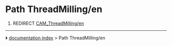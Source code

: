 # Path ThreadMilling/en
1.  REDIRECT [CAM_ThreadMilling/en](CAM_ThreadMilling/en.md)



---
⏵ [documentation index](../README.md) > Path ThreadMilling/en
